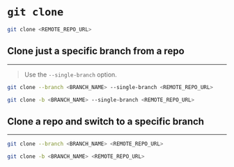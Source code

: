 # `git clone`

```sh
git clone <REMOTE_REPO_URL>
```


## Clone just a specific branch from a repo
---

> Use the `--single-branch` option.

```sh
git clone --branch <BRANCH_NAME> --single-branch <REMOTE_REPO_URL>
```
```sh
git clone -b <BRANCH_NAME> --single-branch <REMOTE_REPO_URL>
```

## Clone a repo and switch to a specific branch
---

```sh
git clone --branch <BRANCH_NAME> <REMOTE_REPO_URL>
```
```sh
git clone -b <BRANCH_NAME> <REMOTE_REPO_URL>
```




